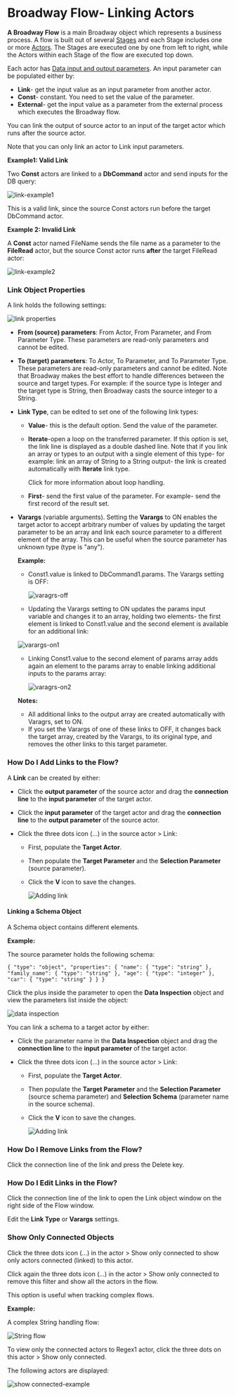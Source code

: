 # Broadway Flow- Linking Actors

**A Broadway Flow** is a main Broadway object which represents a business process. A flow is built out of several [Stages](/articles/99_Broadway/16_broadway_flow_overview.md) and each Stage includes one or more [Actors](/articles/99_Broadway/03_broadway_actor.md). The Stages are executed one by one from left to right, while the Actors within each Stage of the flow are executed top down.

Each actor has [Data input and output parameters](/articles/99_Broadway/03_broadway_actor.md#actor-window). An input parameter can be populated either by:

- **Link**- get the input value as an input parameter from another actor.
- **Const**- constant. You need to set the value of the parameter.
- **External**- get the input value as a parameter from the external process which executes the Broadway flow. 

You can link the output of source actor to an input of the target actor which runs after the source actor.

Note that you can only link an actor to Link input parameters.

**Example1: Valid Link**

Two **Const** actors are linked to a **DbCommand** actor and send inputs for the DB query:

![link-example1](/articles/99_Broadway/images/valid_link_example.png)

This is a valid link, since the source  Const actors run before the target DbCommand actor.

**Example 2: Invalid Link**

A **Const** actor named FileName sends the file name as a parameter to the **FileRead** actor, but the source  Const actor runs **after** the target FileRead actor:

![link-example2](/articles/99_Broadway/images/invalid_link_example.png)

### Link Object Properties

A link holds the following settings:

![link properties](/articles/99_Broadway/images/link_attributes.png)

- **From (source) parameters**: From Actor, From Parameter, and From Parameter Type. These parameters are read-only parameters and cannot be edited.

- **To (target) parameters**: To Actor, To Parameter, and To Parameter Type. These parameters are read-only parameters and cannot be edited. Note that Broadway makes the best effort to handle differences between the source and target types. For example: if the source type is Integer and the target type is String, then Broadway casts the source integer to a String.

- **Link Type**,  can be edited to set one of the following link types:

  - **Value**- this is the default option. Send the value of the parameter.

  - **Iterate**-open a loop on the transferred parameter. If this option is set, the link line is displayed as a double dashed line. Note that if you link an array or types to an output with a single element of this type- for example: link an array of String to a String output- the link is created automatically with **Iterate** link type. 

    Click for more information about loop handling.

  - **First**- send the first value of the parameter. For example- send the first record of the result set. 

- **Varargs** (variable arguments). Setting the **Varargs** to ON enables the target actor to accept arbitrary number of values by updating the target parameter to be an array and link each source parameter to a different element of the array. This can be useful when the source parameter has unknown type (type is "any"). 

  **Example:**

  - Const1.value is linked to DbCommand1.params. The Varargs setting is OFF:

    ![varagrs-off](/articles/99_Broadway/images/link_varargs_off.png)

  - Updating the Varargs setting to ON updates the params input variable and changes it to an array, holding two elements- the first element is linked to Const1.value and the second element is available for an additional link:

  ![varargs-on1](/articles/99_Broadway/images/link_varargs_on_1.png)

  - Linking Const1.value to the second element of params array adds again an element to the params array to enable linking additional inputs to the params array:

    ![varagrs-on2](/articles/99_Broadway/images/link_varargs_on_2.png)

    

  **Notes:**

  - All additional links to the output array are created automatically with Varagrs, set to ON.
  - If you set  the Varargs of one of these links to OFF, it changes back the target array, created by the Varargs, to its original type, and removes the other links to this target parameter.

  

### How Do I Add Links to the Flow?

A **Link** can be created by either:

- Click the **output parameter** of the source actor and drag the **connection line** to the **input parameter** of the target actor.

- Click the **input parameter** of the target actor and drag the **connection line** to the **output parameter** of the source actor.

- Click the three dots icon (...) in the source actor > Link:

  - First, populate the **Target Actor**.

  - Then populate the **Target Parameter** and the **Selection Parameter** (source parameter).

  - Click the **V** icon to save the changes.

    ![Adding link](/articles/99_Broadway/images/add_link_1.png)

#### Linking a Schema Object 

A Schema object contains different elements. 

**Example:** 

The source parameter holds the following schema:

`{
    "type": "object",
    "properties": {
        "name": {
            "type": "string"
        },
        "family_name": {
            "type": "string"
        },
        "age": {
            "type": "integer"
        },
        "car": {
            "type": "string"
        }
    }
}` 

Click the plus inside the parameter to open the **Data Inspection** object and view the parameters list inside the object:

![data inspection](/articles/99_Broadway/images/data_inspection_example.png)

 You can link a schema to a target actor by either:

- Click the  parameter name in the **Data Inspection** object and drag the **connection line** to the **input parameter** of the target actor.

- Click the three dots icon (...) in the source actor > Link:

  - First, populate the **Target Actor**.

  - Then populate the **Target Parameter** and the **Selection Parameter** (source schema parameter) and **Selection Schema** (parameter name in the source schema).

  - Click the **V** icon to save the changes.

    ![Adding link](/articles/99_Broadway/images/add_link_2.png)



### How Do I Remove Links from the Flow?

Click the connection line of the link and press the Delete key.

### How Do I Edit Links in the Flow?

Click the connection line of the link to open the Link object window on the right side of the Flow window.

Edit the **Link Type** or **Varargs** settings. 

### Show Only Connected Objects

Click the three dots icon (...) in the actor > Show only connected to show only actors connected (linked) to this actor.

Click again the three dots icon (...) in the actor > Show only connected to remove this filter and show all the actors in the flow.

This option is useful when tracking complex flows.

**Example:**

A complex String handling flow:

![String flow](/articles/99_Broadway/images/string_flow_example.png)

To view only the connected actors to Regex1 actor, click the three dots on this actor > Show only connected.

The following actors are displayed:

![show connected-example](/articles/99_Broadway/images/show_connected_examples.png)

